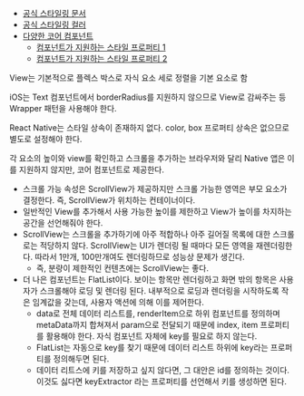 - [공식 스타일링 문서]( https://reactnative.dev/docs/style)
- [공식 스타일링 컬러](https://reactnative.dev/docs/colors)
- [다양한 코어 컴포넌트](https://reactnative.dev/docs/view)
  - [컴포넌트가 지원하는 스타일 프로퍼티 1](https://reactnative.dev/docs/view#style)
  - [컴포넌트가 지원하는 스타일 프로퍼티 2](https://reactnative.dev/docs/view-style-props)

View는 기본적으로 플렉스 박스로 자식 요소 세로 정렬을 기본 요소로 함

iOS는 Text 컴포넌트에서 borderRadius를 지원하지 않으므로 View로 감싸주는 등 Wrapper 패턴을 사용해야 한다.

React Native는 스타일 상속이 존재하지 없다. color, box 프로퍼티 상속은 없으므로 별도로 설정해야 한다.

각 요소의 높이와 view를 확인하고 스크롤을 추가하는 브라우저와 달리 Native 앱은 이를 지원하지 않지만, 코어 컴포넌트로 제공한다.
- 스크롤 가능 속성은 ScrollView가 제공하지만 스크롤 가능한 영역은 부모 요소가 결정한다. 즉, ScrollView가 위치하는 컨테이너이다.
- 일반적인 View를 추가해서 사용 가능한 높이를 제한하고 View가 높이를 차지하는 공간을 선언해줘야 한다.
- ScrollView는 스크롤을 추가하기에 아주 적합하나 아주 길어질 목록에 대한 스크롤로는 적당하지 않다. ScrollView는 UI가 렌더링 될 때마다 모든 영역을 재렌더링한다. 따라서 1만개, 100만개여도 렌더링하므로 성능상 문제가 생긴다.
  - 즉, 분량이 제한적인 컨텐츠에는 ScrollView는 좋다.
- 더 나은 컴포넌트는 FlatList이다. 보이는 항목만 렌더링하고 화면 밖의 항목은 사용자가 스크롤해야 로딩 및 렌더링 된다. 내부적으로 로딩과 렌더링을 시작하도록 작은 임계값을 갖는데, 사용자 액션에 의해 이를 제어한다.
  - data로 전체 데이터 리스트를, renderItem으로 하위 컴포넌트를 정의하며 metaData까지 합쳐져서 param으로 전달되기 때문에 index, item 프로퍼티를 활용해야 한다. 자식 컴포넌트 자체에 key를 필요로 하지 않는다.
  - FlatList는 자동으로 key를 찾기 때문에 데이터 리스트 하위에 key라는 프로퍼티를 정의해두면 된다.
  - 데이터 리트스에 키를 저장하고 싶지 않다면, 그 대안은 id를 정의하는 것이다. 이것도 싫다면 keyExtractor 라는 프로퍼티를 선언해서 키를 생성하면 된다.